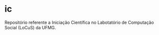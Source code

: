 # ic
Repositório referente a Iniciação Científica no Labotatório de Computação Social (LoCuS) da UFMG.
